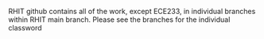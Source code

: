 RHIT github contains all of the work, except ECE233, in individual branches within RHIT main branch.
Please see the branches for the individual classword
